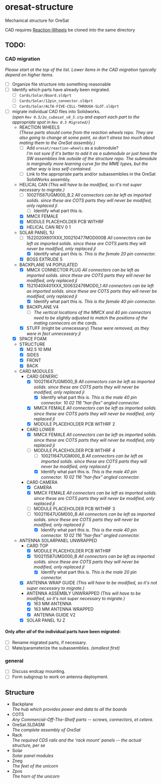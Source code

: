 # oresat-structure
Mechanical structure for OreSat

CAD requires <a href="https://github.com/oresat/reaction-wheels">Reaction-Wheels</a> be cloned into the same directory

## TODO:  
### CAD migration
_Please start at the top of the list. Lower items in the CAD migration typically depend on higher items._
- [ ] Organize file structure into something reasonable
- [ ] Identify which parts have already been migrated.
	- [ ] `Cards/Solar/Board.sldprt`
	- [ ] `Cards/Solar/12pin_connector.sldprt`
	- [ ] `Cards/Solar/ALTA-FIVE-CELL-THROUGH-SLOT.sldprt`
- [ ] migrate individual CAD files into Solidworks.  
_(open `Rev 0.5/2u_cubesat_v0_5.stp` and export each part to the appropriate spot in `Rev 0.5 Migrated/`)_
	- REACTION WHEELS  
	_(These parts should come from the reaction wheels repo. They are also going to change at some point, so don't stress too much about mating them to the OreSat assembly.)_
		- [ ] Add `oresat/reaction-wheels` as a submodule?  
		_I'm not sure if it's better to add it as a submodule or just have the SW assemblies link outside of the structure repo. The submodule is marginally more learning curve for the MME types, but the other way is less self-contained._
		- [ ] Link to the appropriate parts and/or subassemblies in the OreSat SolidWorks assembly.
	- HELICAL CAN _(This will have to be modified, so it's not super necessary to migrate.)_
		- [ ] 100211587UGM000_B.2 _All connectors can be left as imported solids. since these are COTS parts they will never be modified, only replaced jl_
			- [ ] Identify what part this is.
		- [X] MMCX FEMALE
		- [X] MODULE PLACEHOLDER PCB WITHRF
		- [X] HELICAL CAN REV 0 1
	- SOLAR PANEL 1U
		- [ ] 1522020X601XXX_100210477MOD000B _All connectors can be left as imported solids. since these are COTS parts they will never be modified, only replaced jl_
			- [X] Identify what part this is. _This is the female 20 pin connector._
		- [X] BOSS EXTRUDE 5
	- BACKPLANE V4 POPULATED  
		- [X] MMCX CONNECTOR PLUG _All connectors can be left as imported solids. since these are COTS parts they will never be modified, only replaced jl_
		- [X] 1521040X401XXX_100632479MOD0_1 _All connectors can be left as imported solids. since these are COTS parts they will never be modified, only replaced jl_
			- [X] Identify what part this is. _This is the female 40 pin connector._
		- [X] BACKPLANE V4
		    - [ ] _The vertical locations of the MMCX and 40 pin connectors need to be slightly adjusted to match the positions of the mating connecors on the cards._
		- [X] STUFF (might be unnecessary) _These were removed, as they were in fact unnecessary jl_
	- [X] SPACE FOAM
	- STRUCTURE
		- [X] M2.5 10 MM 
		- [X] SIDES
		- [X] FRONT
		- [X] BACK
	- CARD MODULES
		-  CARD GENERIC
			- [X] 100211647UGM000_B _All connectors can be left as imported solids. since these are COTS parts they will never be modified, only replaced jl_
				- [X] Identify what part this is. _This is the male 40 pin connector. 10 02 116 "har-flex" angled connector._
			- [X] MMCX FEMALE _All connectors can be left as imported solids. since these are COTS parts they will never be modified, only replaced jl_
			- [X] MODULE PLACEHOLDER PCB WITHRF 2
		- CARD LOWER
			- [X] MMCX FEMALE _All connectors can be left as imported solids. since these are COTS parts they will never be modified, only replaced jl_
			- [ ] MODULE PLACEHOLDER PCB WITHRF 4
		    	- [ ] 100211647UGM000_B _All connectors can be left as imported solids. since these are COTS parts they will never be modified, only replaced jl_
				- [X] Identify what part this is. _This is the male 40 pin connector. 10 02 116 "har-flex" angled connector._
		- CARD CAMERA
			- [X] CAMERA
			- [X] MMCX FEMALE _All connectors can be left as imported solids. since these are COTS parts they will never be modified, only replaced jl_
			- [ ] MODULE PLACEHOLDER PCB WITHRF 3
			- [ ] 100211647UGM000_B _All connectors can be left as imported solids. since these are COTS parts they will never be modified, only replaced jl_
				- [X] Identify what part this is. _This is the male 40 pin connector. 10 02 116 "har-flex" angled connector._
	- ANTENNA SOLARPANEL UNWRAPPED
		- CARD TOP
			- [X] MODULE PLACEHOLDER PCB WITHRF
			- [X] 100211587UMG000_B _All connectors can be left as imported solids. since these are COTS parts they will never be modified, only replaced jl_
				- [X] Identify what part this is. _This is the male 20 pin connector._
		- [X] ANTENNA WRAP GUIDE _(This will have to be modified, so it's not super necessary to migrate.)_
		- ANTENNA ASSEMBLY UNWRAPPED _(This will have to be modified, so it's not super necessary to migrate.)_
			- [X] 163 MM ANTENNA
			- [X] 163 MM ANTENNA WRAPPED
			- [X] ANTENNA GUIDE V2
		- [X] SOLAR PANEL 1U Z
		
#### Only after _all_ of the individual parts have been migrated:
- [ ] Rename migrated parts, if necessary.
- [ ] Mate/parameterize the subassemblies. _(smallest first)_

### general
- [ ] Discuss endcap mounting.
- [ ] Form subgroup to work on antenna deployment.

## Structure
- Backplane  
_The hub which provides power and data to all the boards_
- COTS  
_Any Commercial-Off-The-Shelf parts -- screws, connectors, et cetera._
- OreSat.SLDASM  
_The complete assembly of OreSat_
- Rack  
_The required CDS rails and the 'rack mount' panels -- the actual structure, per se_
- Solar  
_Solar panel modules_
- Zneg  
_The feet of the unicorn_
- Zpos  
_The horn of the unicorn_
